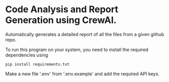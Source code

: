 # Code Analysis and Report Generation using CrewAI.

Automatically generates a detailed report of all the files from a given github repo.

To run this program on your system, you need to install the required dependencies using
```python3
pip install requirements.txt
```

Make a new file '.env' from '.env.example' and add the required API keys.
